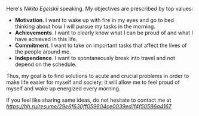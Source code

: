 Here's *Nikita Egelskii* speaking.
My objectives are prescribed by top values:
- **Motivation**. I want to wake up with fire in my eyes and go to bed thinking about how I will pursue my tasks in the morning.
- **Achievements**. I want to clearly know what I can be proud of and what I have achieved in this life.
- **Commitment**. I want to take on important tasks that affect the lives of the people around me.
- **Independence**. I want to spontaneously break into travel and not depend on the schedule.

Thus, my goal is to find solutions to acute and crucial problems in order to make life easier for myself and society; it will allow me to feel proud of myself and wake up energized every morning.

If you feel like sharing same ideas, do not hesitate to contact me at *https://hh.ru/resume/29e6f630ff059604ce0039ed1f4f50586a4167*



<!---
EgelskiiNikita/EgelskiiNikita is a ✨ special ✨ repository because its `README.md` (this file) appears on your GitHub profile.
You can click the Preview link to take a look at your changes.
--->

